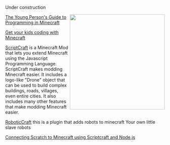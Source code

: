 Under construction

<img align="right" width="300" src="https://camo.githubusercontent.com/257d577130dfd38be739e8e27dff141e5f213005/687474703a2f2f692e696d6775722e636f6d2f7842753776495a2e706e67">

[The Young Person's Guide to Programming in Minecraft](https://github.com/walterhiggins/ScriptCraft/blob/master/docs/YoungPersonsGuideToProgrammingMinecraft.md)

[Get your kids coding with Minecraft](https://developer.atlassian.com/blog/2016/02/get-your-kids-coding-with-minecraft/)

[ScriptCraft](https://scriptcraftjs.org/) is a Minecraft Mod that lets you extend Minecraft using the Javascript Programming Language. ScriptCraft makes modding Minecraft easier. It includes a logo-like "Drone" object that can be used to build complex buildings, roads, villages, even entire cities. It also includes many other features that make modding Minecraft easier.

[RoboticCraft](https://github.com/NacOJerk/RoboticCraft) this is a plugin that adds robots to minecraft Your own little slave robots

[Connecting Scratch to Minecraft using Scriptcraft and Node.js](https://github.com/mpatrascu/ScratchMC/)
